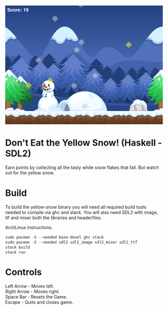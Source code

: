 ![Screenshot](images/screenshot.png)

# Don't Eat the Yellow Snow! (Haskell - SDL2)
Earn points by collecting all the tasty white snow flakes that fall. But watch out for the yellow snow.

# Build
To build the yellow-snow binary you will need all required build tools needed to compile via ghc and stack. You will also need SDL2 with image, ttf and mixer both the libraries and headerfiles.

ArchLinux instructions.

    sudo pacman -S --needed base-devel ghc stack
    sudo pacman -S --needed sdl2 sdl2_image sdl2_mixer sdl2_ttf
    stack build
    stack run


# Controls
Left Arrow - Moves left.\
Right Arrow - Moves right.\
Space Bar - Resets the Game.\
Escape - Quits and closes game.
